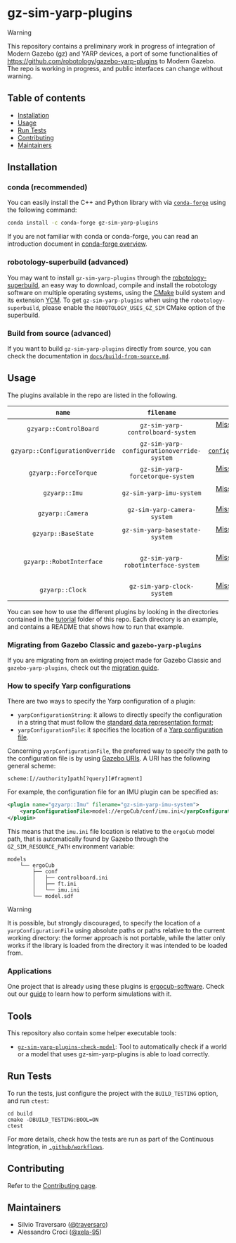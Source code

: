 # gz-sim-yarp-plugins

> [!WARNING]
> This repository contains a preliminary work in progress of integration of Modern Gazebo (gz) and YARP devices, a port of some functionalities of <https://github.com/robotology/gazebo-yarp-plugins> to Modern Gazebo. \
> The repo is working in progress, and public interfaces can change without warning.

## Table of contents

- [Installation](#installation)
- [Usage](#usage)
- [Run Tests](#run-tests)
- [Contributing](#contributing)
- [Maintainers](#maintainers)

## Installation

### conda (recommended)

You can easily install the C++ and Python library with via [`conda-forge`](https://conda-forge.org) using the following command:

```bash
conda install -c conda-forge gz-sim-yarp-plugins
```

If you are not familiar with conda or conda-forge, you can read an introduction document in [conda-forge overview](https://github.com/robotology/robotology-superbuild/blob/master/doc/conda-forge.md#conda-forge-overview).

### robotology-superbuild (advanced)

You may want to install `gz-sim-yarp-plugins` through the [robotology-superbuild](https://github.com/robotology/robotology-superbuild), an easy way to download, compile and install the robotology software on multiple operating systems, using the [CMake](https://www.cmake.org) build system and its extension [YCM](http://robotology.github.io/ycm). To get `gz-sim-yarp-plugins` when using the `robotology-superbuild`, please enable the `ROBOTOLOGY_USES_GZ_SIM` CMake option of the superbuild.

### Build from source (advanced)

If you want to build `gz-sim-yarp-plugins` directly from source, you can check the documentation in [`docs/build-from-source.md`](docs/build-from-source.md).

## Usage

The plugins available in the repo are listed in the following.

|  `name` |  `filename` |   Documentation | Example |
|:-------------:|:-----------------:|:---------------------:|:---------------:|
| `gzyarp::ControlBoard` | `gz-sim-yarp-controlboard-system` | [Missing. If you need it please open an issue.](https://github.com/robotology/gz-sim-yarp-plugins/issues/new)  | [`tutorial/single_pendulum`](./tutorial/single_pendulum) |
| `gzyarp::ConfigurationOverride` | `gz-sim-yarp-configurationoverride-system` |  [`configurationoverride/README.md`](./configurationoverride/README.md) | [`tutorial/single_pendulum`](./tutorial/single_pendulum) |
| `gzyarp::ForceTorque` | `gz-sim-yarp-forcetorque-system` | [Missing. If you need it please open an issue.](https://github.com/robotology/gz-sim-yarp-plugins/issues/new)  | [`tutorial/forcetorque`](./tutorial/forcetorque) |
| `gzyarp::Imu` | `gz-sim-yarp-imu-system` | [Missing. If you need it please open an issue.](https://github.com/robotology/gz-sim-yarp-plugins/issues/new)  | [`tutorial/forcetorque`](./tutorial/imu) |
| `gzyarp::Camera` | `gz-sim-yarp-camera-system` | [Missing. If you need it please open an issue.](https://github.com/robotology/gz-sim-yarp-plugins/issues/new)  | [`tutorial/camera`](./tutorial/imu) |
| `gzyarp::BaseState` | `gz-sim-yarp-basestate-system` | [Missing. If you need it please open an issue.](https://github.com/robotology/gz-sim-yarp-plugins/issues/new)  | [`tutorial/basestate`](./tutorial/basestate) |
| `gzyarp::RobotInterface` | `gz-sim-yarp-robotinterface-system` | [Missing. If you need it please open an issue.](https://github.com/robotology/gz-sim-yarp-plugins/issues/new)  | All tutorials in [`tutorial`](./tutorial) make use of the `gzyarp::RobotInterface` plugin. |
| `gzyarp::Clock` | `gz-sim-yarp-clock-system` | [Missing. If you need it please open an issue.](https://github.com/robotology/gz-sim-yarp-plugins/issues/new)  | [`tutorial/clock`](./tutorial/clock) |

You can see how to use the different plugins by looking in the directories contained in the [tutorial](tutorial/) folder of this repo. Each directory is an example, and contains a README that shows how to run that example.

### Migrating from Gazebo Classic and `gazebo-yarp-plugins`

If you are migrating from an existing project made for Gazebo Classic and `gazebo-yarp-plugins`, check out the [migration guide](docs/how-to-migrate-from-gazebo-classic.md).

### How to specify Yarp configurations

There are two ways to specify the Yarp configuration of a plugin:

- `yarpConfigurationString`: it allows to directly specify the configuration in a string that must follow the [standard data representation format](https://www.yarp.it/latest/data_rep.html);
- `yarpConfigurationFile`: it specifies the location of a [Yarp configuration file](https://www.yarp.it/latest/yarp_config_files.html).

Concerning `yarpConfigurationFile`, the preferred way to specify the path to the configuration file is by using [Gazebo URIs](https://gazebosim.org/api/common/6/classgz_1_1common_1_1URI.html). A URI has the following general scheme:

```
scheme:[//authority]path[?query][#fragment]
```

For example, the configuration file for an IMU plugin can be specified as:

```xml
<plugin name="gzyarp::Imu" filename="gz-sim-yarp-imu-system">
    <yarpConfigurationFile>model://ergoCub/conf/imu.ini</yarpConfigurationFile>
</plugin>
```

This means that the `imu.ini` file location is relative to the `ergoCub` model path, that is automatically found by Gazebo through the `GZ_SIM_RESOURCE_PATH` environment variable:

```
models
    └── ergoCub
        ├── conf
        │   ├── controlboard.ini
        │   ├── ft.ini
        │   └── imu.ini
        └── model.sdf
```

> [!WARNING]
> It is possible, but strongly discouraged, to specify the location of a `yarpConfigurationFile` using absolute paths or paths relative to the current working directory: the former approach is not portable, while the latter only works if the library is loaded from the directory it was intended to be loaded from.

### Applications

One project that is already using these plugins is [ergocub-software](https://github.com/icub-tech-iit/ergocub-software). Check out our [guide](docs/how-to-use-plugins-with-ergoCub.md) to learn how to perform simulations with it.

## Tools

This repository also contain some helper executable tools:
* [`gz-sim-yarp-plugins-check-model`](./tools/gz-sim-yarp-plugins-check-model/README.md): Tool to automatically check if a world or a model that uses gz-sim-yarp-plugins is able to load correctly.

## Run Tests

To run the tests, just configure the project with the `BUILD_TESTING` option, and run `ctest`:

~~~
cd build
cmake -DBUILD_TESTING:BOOL=ON
ctest
~~~

For more details, check how the tests are run as part of the Continuous Integration, in [`.github/workflows`](.github/workflows).

## Contributing

Refer to the [Contributing page](CONTRIBUTING.md).

## Maintainers

- Silvio Traversaro ([@traversaro](https://github.com/traversaro))
- Alessandro Croci ([@xela-95](https://github.com/xela-95))
